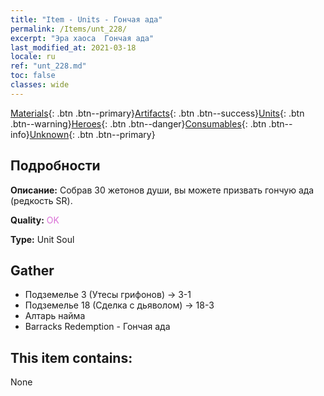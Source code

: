 ```yaml
---
title: "Item - Units - Гончая ада"
permalink: /Items/unt_228/
excerpt: "Эра хаоса  Гончая ада"
last_modified_at: 2021-03-18
locale: ru
ref: "unt_228.md"
toc: false
classes: wide
---
```

 [Materials](/ru/Items/){: .btn .btn--primary}[Artifacts](/ru/Items/Artifacts/){: .btn .btn--success}[Units](/ru/Items/Units/){: .btn .btn--warning}[Heroes](/ru/Items/Heroes/){: .btn .btn--danger}[Consumables](/ru/Items/Consumables/){: .btn .btn--info}[Unknown](/ru/Items/Unknown/){: .btn .btn--primary}

## Подробности
 **Описание:** Собрав 30 жетонов души, вы можете призвать гончую ада (редкость SR).

 **Quality:** <span style="color: #DA70D6">OK</span>

 **Type:** Unit Soul

## Gather

*    Подземелье 3 (Утесы грифонов) -> 3-1 
*    Подземелье 18 (Сделка с дьяволом) -> 18-3 
*    Алтарь найма 
*    Barracks Redemption - Гончая ада 

## This item contains:

  None

